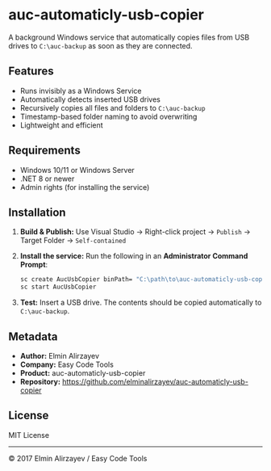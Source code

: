 # auc-automaticly-usb-copier

A background Windows service that automatically copies files from USB drives to `C:\auc-backup` as soon as they are connected.

## Features

- Runs invisibly as a Windows Service
- Automatically detects inserted USB drives
- Recursively copies all files and folders to `C:\auc-backup`
- Timestamp-based folder naming to avoid overwriting
- Lightweight and efficient

## Requirements

- Windows 10/11 or Windows Server
- .NET 8 or newer
- Admin rights (for installing the service)

## Installation

1. **Build & Publish:**
   Use Visual Studio → Right-click project → `Publish` → Target Folder → `Self-contained`

2. **Install the service:**
   Run the following in an **Administrator Command Prompt**:

   ```bash
   sc create AucUsbCopier binPath= "C:\path\to\auc-automaticly-usb-copier.exe"
   sc start AucUsbCopier
   ```

3. **Test:**
   Insert a USB drive. The contents should be copied automatically to `C:\auc-backup`.

## Metadata

- **Author:** Elmin Alirzayev
- **Company:** Easy Code Tools
- **Product:** auc-automaticly-usb-copier
- **Repository:** https://github.com/elminalirzayev/auc-automaticly-usb-copier

## License

MIT License

---

© 2017 Elmin Alirzayev / Easy Code Tools
